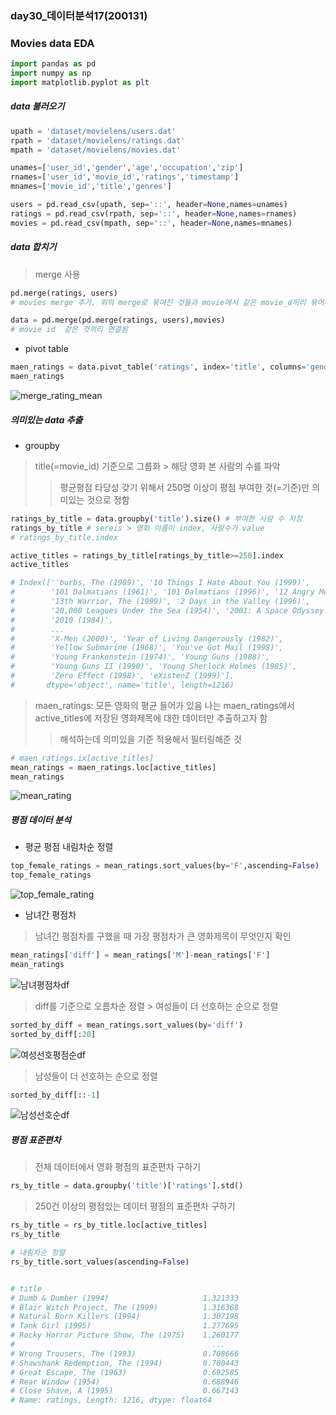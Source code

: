 ### day30_데이터분석17(200131)



### Movies data EDA

```python
import pandas as pd
import numpy as np
import matplotlib.pyplot as plt
```



##### data 불러오기

```python
upath = 'dataset/movielens/users.dat'
rpath = 'dataset/movielens/ratings.dat'
mpath = 'dataset/movielens/movies.dat'

unames=['user_id','gender','age','occupation','zip']
rnames=['user_id','movie_id','ratings','timestamp']
mnames=['movie_id','title','genres']

users = pd.read_csv(upath, sep='::', header=None,names=unames)
ratings = pd.read_csv(rpath, sep='::', header=None,names=rnames)
movies = pd.read_csv(mpath, sep='::', header=None,names=mnames)
```

##### data 합치기

> merge 사용

```python		
pd.merge(ratings, users)
# movies merge 추가. 위의 merge로 묶여진 것들과 movie에서 같은 movie_d끼리 묶어주게 됨

data = pd.merge(pd.merge(ratings, users),movies) 
# movie id  같은 것끼리 연결됨
```

* pivot table

```python
maen_ratings = data.pivot_table('ratings', index='title', columns='gender')
maen_ratings
```

![merge_rating_mean](0131_images/merge_rating_mean.png)



##### 의미있는 data 추출

* groupby

> title(=movie_id) 기준으로 그룹화 > 해당 영화 본 사람의 수를 파악
>
> >평균평점 타당성 갖기 위해서 250명 이상이 평점 부여한 것(=기준)만 의미있는 것으로 정함

```python
ratings_by_title = data.groupby('title').size() # 부여한 사람 수 저장
ratings_by_title # sereis > 영화 이름이 index, 사람수가 value
# ratings_by_title.index

active_titles = ratings_by_title[ratings_by_title>=250].index
active_titles

# Index([''burbs, The (1989)', '10 Things I Hate About You (1999)',
#        '101 Dalmatians (1961)', '101 Dalmatians (1996)', '12 Angry Men (1957)',
#        '13th Warrior, The (1999)', '2 Days in the Valley (1996)',
#        '20,000 Leagues Under the Sea (1954)', '2001: A Space Odyssey (1968)',
#        '2010 (1984)',
#        ...
#        'X-Men (2000)', 'Year of Living Dangerously (1982)',
#        'Yellow Submarine (1968)', 'You've Got Mail (1998)',
#        'Young Frankenstein (1974)', 'Young Guns (1988)',
#        'Young Guns II (1990)', 'Young Sherlock Holmes (1985)',
#        'Zero Effect (1998)', 'eXistenZ (1999)'],
#       dtype='object', name='title', length=1216)
```

> maen_ratings: 모든 영화의 평균 들어가 있음
> 나는 maen_ratings에서 active_titles에 저장된 영화제목에 대한 데이터만 추출하고자 함
>
> > 해석하는데 의미있을 기준 적용해서 필터링해준 것

```python
# maen_ratings.ix[active_titles]
mean_ratings = maen_ratings.loc[active_titles]
mean_ratings
```

![mean_rating](0131_images/mean_rating.png)



##### 평점 데이터 분석

* 평균 평점 내림차순 정렬

```python
top_female_ratings = mean_ratings.sort_values(by='F',ascending=False)
top_female_ratings
```

![top_female_rating](0131_images/top_female_rating.png)

* 남녀간 평점차 

> 남녀간 평점차를 구했을 때 가장 평점차가 큰 영화제목이 무엇인지 확인

```python
mean_ratings['diff'] = mean_ratings['M']-mean_ratings['F']
mean_ratings
```

![남녀평점차df](0131_images/남녀평점차df.png)

> diff를 기준으로 오름차순 정렬 > 여성들이 더 선호하는 순으로 정렬

```python
sorted_by_diff = mean_ratings.sort_values(by='diff')
sorted_by_diff[:20]
```

![여성선호평점순df](0131_images/여성선호평점순df.png)

> 남성들이 더 선호하는 순으로 정렬

```python
sorted_by_diff[::-1]
```

![남성선호순df](0131_images/남성선호순df.png)



##### 평점 표준편차

> 전체 데이터에서 영화 평점의 표준편차 구하기

```python
rs_by_title = data.groupby('title')['ratings'].std()
```

> 250건 이상의 평점있는 데이터 평점의 표준편차 구하기

```python
rs_by_title = rs_by_title.loc[active_titles]
rs_by_title

# 내림차순 정렬
rs_by_title.sort_values(ascending=False)


# title
# Dumb & Dumber (1994)                     1.321333
# Blair Witch Project, The (1999)          1.316368
# Natural Born Killers (1994)              1.307198
# Tank Girl (1995)                         1.277695
# Rocky Horror Picture Show, The (1975)    1.260177
#                                            ...   
# Wrong Trousers, The (1993)               0.708666
# Shawshank Redemption, The (1994)         0.700443
# Great Escape, The (1963)                 0.692585
# Rear Window (1954)                       0.688946
# Close Shave, A (1995)                    0.667143
# Name: ratings, Length: 1216, dtype: float64
```






